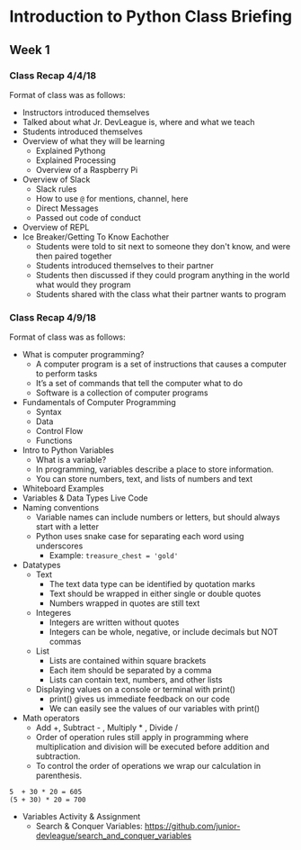 # Introduction to Python Class Briefing

## Week 1

### Class Recap 4/4/18
Format of class was as follows:
- Instructors introduced themselves
- Talked about what Jr. DevLeague is, where and what we teach
- Students introduced themselves
- Overview of what they will be learning
  - Explained Pythong
  - Explained Processing
  - Overview of a Raspberry Pi
- Overview of Slack
  - Slack rules
  - How to use `@` for mentions, channel, here
  - Direct Messages
  - Passed out code of conduct
- Overview of REPL
- Ice Breaker/Getting To Know Eachother
  - Students were told to sit next to someone they don't know, and were then paired together
  - Students introduced themselves to their partner
  - Students then discussed if they could program anything in the world what would they program
  - Students shared with the class what their partner wants to program

### Class Recap 4/9/18
Format of class was as follows:
- What is computer programming?
  - A computer program is a set of instructions that causes a computer to perform tasks
  - It’s a set of commands that tell the computer what to do
  - Software is a collection of computer programs
- Fundamentals of Computer Programming
  - Syntax
  - Data
  - Control Flow
  - Functions
- Intro to Python Variables
  - What is a variable?
  - In programming, variables describe a place to store information.
  - You can store numbers, text, and lists of numbers and text
- Whiteboard Examples
- Variables & Data Types Live Code
- Naming conventions
  - Variable names can include numbers or letters, but should always start with a letter
  - Python uses snake case for separating each word using underscores
    - Example: `treasure_chest = 'gold'`
- Datatypes
  - Text
    - The text data type can be identified by quotation marks
    - Text should be wrapped in either single or double quotes
    - Numbers wrapped in quotes are still text
  - Integeres
    - Integers are written without quotes
    - Integers can be whole, negative, or include decimals but NOT commas
  - List
    - Lists are contained within square brackets
    - Each item should be separated by a comma
    - Lists can contain text, numbers, and other lists
  - Displaying values on a console or terminal with print()
    - print() gives us immediate feedback on our code
    - We can easily see the values of our variables with print()
- Math operators
  - Add +, Subtract - , Multiply * , Divide /
  - Order of operation rules still apply in programming where multiplication and division will be executed before addition and subtraction.
  - To control the order of operations we wrap our calculation in parenthesis.
```Example:
5  + 30 * 20 = 605
(5 + 30) * 20 = 700
```
- Variables Activity & Assignment
  - Search & Conquer Variables: https://github.com/junior-devleague/search_and_conquer_variables
